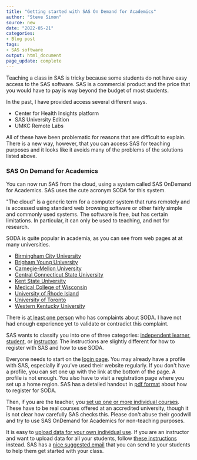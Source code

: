 ```yaml
---
title: "Getting started with SAS On Demand for Academics"
author: "Steve Simon"
source: new
date: "2022-05-21"
categories: 
- Blog post
tags:
- SAS software
output: html_document
page_update: complete
---
```


Teaching a class in SAS is tricky because some students do not have easy access to the SAS software. SAS is a commercial product and the price that you would have to pay is way beyond the budget of most students.

In the past, I have provided access several different ways.

+ Center for Health Insights platform
+ SAS University Edition
+ UMKC Remote Labs

All of these have been problematic for reasons that are difficult to explain. There is a new way, however, that you can access SAS for teaching purposes and it looks like it avoids many of the problems of the solutions listed above.

### SAS On Demand for Academics

You can now run SAS from the cloud, using a system called SAS OnDemand for Academics. SAS uses the cute acronym SODA for this system.

"The cloud" is a generic term for a computer system that runs remotely and is accessed using standard web browsing software or other fairly simple and commonly used systems. The software is free, but has certain limitations. In particular, it can only be used to teaching, and not for research.

SODA is quite popular in academia, as you can see from web pages at at many universities. 

+ [Birmingham City University][b01]
+ [Brigham Young University][b02]
+ [Carnegie-Mellon University][c01]
+ [Central Connecticut State University][c02]
+ [Kent State University][k01]
+ [Medical College of Wisconsin][m01]
+ [University of Rhode Island][r01]
+ [University of Toronto][t01]
+ [Western Kentucky University][w01]

There is [at least one person][a01] who has complaints about SODA. I have not had enough experience yet to validate or contradict this complaint.

SAS wants to classify you into one of three categories: [independent learner][sas01], [student][sas02], or [instructor][sas03]. The instructions are slightly different for how to register with SAS and how to use SODA.

Everyone needs to start on the [login page][sas00]. You may already have a profile with SAS, especially if you've used their website regularly. If you don't have a profile, you can set one up with the link at the bottom of the page. A profile is not enough. You also have to visit a registration page where you set up a home region. SAS has a detailed handout in [pdf format][sas01] about how to register for SODA.

Then, if you are the teacher, you [set up one or more individual courses][sas02]. These have to be real courses offered at an accredited university, though it is not clear how carefully SAS checks this. Please don't abuse their goodwill and try to use SAS OnDemand for Academics for non-teaching purposes.

It is easy to [upload data for your own individual use][sas03]. If you are an instructor and want to upload data for all your students, follow [these instructions][sas04] instead. SAS has a [nice suggested email][sas05] that you can send to your students to help them get started with your class.

[sas00]: https://welcome.oda.sas.com/login
[sas01]: https://support.sas.com/content/dam/SAS/support/en/products-solutions/ondemand/registration-sas-studio.pdf
[sas02]: https://support.sas.com/content/dam/SAS/support/en/products-solutions/ondemand/create-course.pdf
[sas03]: https://support.sas.com/content/dam/SAS/support/en/products-solutions/ondemand/uploading-accessing-local-data.pdf
[sas04]: https://support.sas.com/content/dam/SAS/support/en/products-solutions/ondemand/uploading-data-instructors.pdf
[sas05]: https://support.sas.com/ondemand/studentcommunication.html

[a01]: https://www.thejuliagroup.com/blog/the-dark-side-of-sas-on-demand/
[b01]: https://www.bcu.ac.uk/computing/business-services/sas-student-academy/resources/sas-on-demand-academics
[b02]: https://statistics.byu.edu/sas-on-demand-academic
[c01]: https://www.cmu.edu/computing/software/all/ondemand-sas/index.html
[c02]: https://www2.ccsu.edu/_app_pages/service_catalog.php?id=97
[k01]: https://libguides.library.kent.edu/SAS/OnDemand
[m01]: https://www.mcw.edu/-/media/MCW/Departments/Biostatistics/vol20no1ruta.pdf
[r01]: https://its.uri.edu/sas-ondemand/
[t01]: http://utstat.utoronto.ca/~brunner/help/SAS_OnDemand.html
[w01]: https://td.wku.edu/TDClient/34/Portal/KB/ArticleDet?ID=3812

